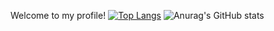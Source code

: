 Welcome to my profile!
[![Top Langs](https://github-readme-stats.vercel.app/api/top-langs/?username=AchahbarIlias&langs_count=8&theme=radical)](https://github.com/anuraghazra/github-readme-stats)
![Anurag's GitHub stats](https://github-readme-stats.vercel.app/api?username=AchahbarIlias&show_icons=true&theme=radical)
